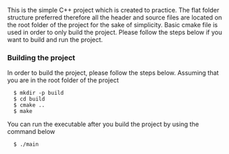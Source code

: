 This is the simple C++ project which is created to practice. The flat folder structure preferred therefore all the header and source files are located on the root folder of the project for the sake of simplicity. Basic cmake file is used in order to only build the project. Please follow the steps below if you want to build and run the project.

### Building the project

In order to build the project, please follow the steps below. Assuming that you are in the root folder of the project

      $ mkdir -p build
      $ cd build
      $ cmake ..
      $ make

You can run the executable after you build the project by using the command below

      $ ./main



